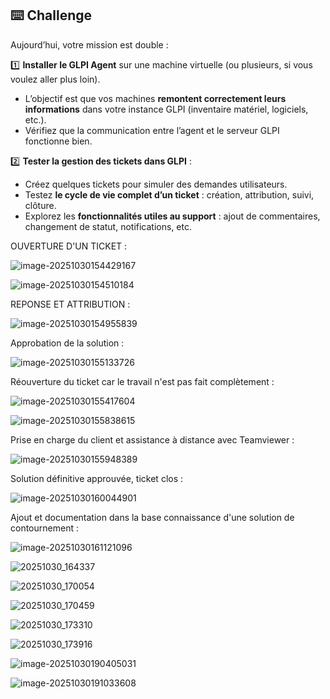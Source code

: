 ## ⌨️ Challenge

Aujourd’hui, votre mission est double :

1️⃣ **Installer le GLPI Agent** sur une machine virtuelle (ou plusieurs, si vous voulez aller plus loin).

- L’objectif est que vos machines **remontent correctement leurs informations** dans votre instance GLPI (inventaire matériel, logiciels, etc.).
- Vérifiez que la communication entre l’agent et le serveur GLPI fonctionne bien.

2️⃣ **Tester la gestion des tickets dans GLPI** :

- Créez quelques tickets pour simuler des demandes utilisateurs.
- Testez **le cycle de vie complet d’un ticket** : création, attribution, suivi, clôture.
- Explorez les **fonctionnalités utiles au support** : ajout de commentaires, changement de statut, notifications, etc.

OUVERTURE D'UN TICKET :

![image-20251030154429167](Ticket-et-agent-GLPI.images/image-20251030154429167.png)

![image-20251030154510184](Ticket-et-agent-GLPI.images/image-20251030154510184.png)

REPONSE ET ATTRIBUTION :

![image-20251030154955839](Ticket-et-agent-GLPI.images/image-20251030154955839.png)

Approbation de la solution :

![image-20251030155133726](Ticket-et-agent-GLPI.images/image-20251030155133726.png)

Réouverture du ticket car le travail n'est pas fait complètement :

![image-20251030155417604](Ticket-et-agent-GLPI.images/image-20251030155417604.png)

![image-20251030155838615](Ticket-et-agent-GLPI.images/image-20251030155838615.png)

Prise en charge du client et assistance à distance avec Teamviewer :

![image-20251030155948389](Ticket-et-agent-GLPI.images/image-20251030155948389.png)

Solution définitive approuvée, ticket clos :

![image-20251030160044901](Ticket-et-agent-GLPI.images/image-20251030160044901.png)

Ajout et documentation dans la base connaissance d'une solution de contournement :

![image-20251030161121096](Ticket-et-agent-GLPI.images/image-20251030161121096.png)

![20251030_164337](Ticket-et-agent-GLPI.images/20251030_164337.jpg)

![20251030_170054](Ticket-et-agent-GLPI.images/20251030_170054.jpg)

![20251030_170459](Ticket-et-agent-GLPI.images/20251030_170459.jpg)

![20251030_173310](Ticket-et-agent-GLPI.images/20251030_173310.jpg)

![20251030_173916](Ticket-et-agent-GLPI.images/20251030_173916.jpg)



![image-20251030190405031](Ticket-et-agent-GLPI.images/image-20251030190405031.png)

![image-20251030191033608](Ticket-et-agent-GLPI.images/image-20251030191033608.png)